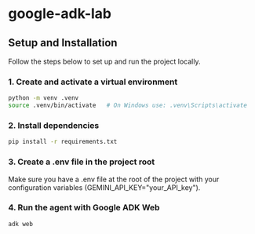 # google-adk-lab

## Setup and Installation

Follow the steps below to set up and run the project locally.

### 1. Create and activate a virtual environment

```bash
python -m venv .venv
source .venv/bin/activate   # On Windows use: .venv\Scripts\activate
```

### 2. Install dependencies

```bash
pip install -r requirements.txt
```

### 3. Create a .env file in the project root

Make sure you have a .env file at the root of the project with your configuration variables (GEMINI_API_KEY="your_API_key").

### 4. Run the agent with Google ADK Web

```bash
adk web
```
